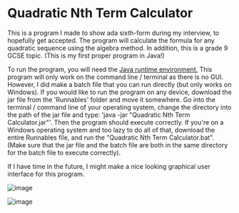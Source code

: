 # Quadratic Nth Term Calculator
This is a program I made to show ada sixth-form during my interview, to hopefully get accepted.  The program will calculate the formula for any quadratic sequence using the algebra method. In addition, this is a grade 9 GCSE topic. (This is my first proper program in Java!)

To run the program, you will need the [Java runtime environment.](https://java.com/en/download/)  This program will only work on the command line / terminal as there is no GUI. However, I did make a batch file that you can run directly (but only works on Windows). If you would like to run the program on any device,
download the jar file from the 'Runnables' folder and move it somewhere. Go into the terminal / command line of your operating system, change the directory into the path of the jar file and type: 'java -jar "Quadratic Nth Term Calculator.jar"'. Then the program should execute correctly.
If you're on a Windows operating system and too lazy to do all of that, download the entire Runnables file, and run the "Quadratic Nth Term Calculator.bat". (Make sure that the jar file and the batch file are both in the same directory for the batch
file to execute correctly). 

If I have time in the future, I might make a nice looking graphical user interface for this program.

![image](https://user-images.githubusercontent.com/28353935/38515778-1b167768-3c2d-11e8-9bbe-8fdb2514c02b.png)

![image](https://user-images.githubusercontent.com/28353935/38515843-56494d7e-3c2d-11e8-8d69-e98a9f972c4d.png)
